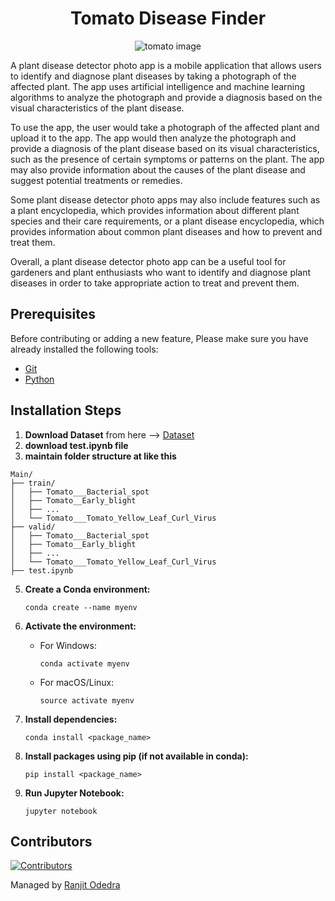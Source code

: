 <h1 align="center">Tomato Disease Finder</h1>

<p align="center">
  <img src="https://media4.giphy.com/media/a0N6ZmPmzGIPm/giphy.gif?cid=ecf05e47uygzutc57k7q8glhwc95xcjtvdsvk5jpvitdvwre&rid=giphy.gif&ct=g" alt="tomato  image">
</p>

A plant disease detector photo app is a mobile application that allows users to identify and diagnose plant diseases by taking a photograph of the affected plant. The app uses artificial intelligence and machine learning algorithms to analyze the photograph and provide a diagnosis based on the visual characteristics of the plant disease.

To use the app, the user would take a photograph of the affected plant and upload it to the app. The app would then analyze the photograph and provide a diagnosis of the plant disease based on its visual characteristics, such as the presence of certain symptoms or patterns on the plant. The app may also provide information about the causes of the plant disease and suggest potential treatments or remedies.

Some plant disease detector photo apps may also include features such as a plant encyclopedia, which provides information about different plant species and their care requirements, or a plant disease encyclopedia, which provides information about common plant diseases and how to prevent and treat them.

Overall, a plant disease detector photo app can be a useful tool for gardeners and plant enthusiasts who want to identify and diagnose plant diseases in order to take appropriate action to treat and prevent them.

## Prerequisites

Before contributing or adding a new feature, Please make sure you have already installed the following tools:

- [Git](https://git-scm.com/downloads)
- [Python](https://www.python.org/downloads/)

## Installation Steps

1. **Download Dataset**
from here --> [Dataset](https://www.kaggle.com/datasets/noulam/tomato)
2. **download test.ipynb file**
3. **maintain folder structure at like this**
```
Main/
├── train/
│   ├── Tomato___Bacterial_spot
│   ├── Tomato__Early_blight
│   ├── ...
│   └── Tomato___Tomato_Yellow_Leaf_Curl_Virus
├── valid/
│   ├── Tomato___Bacterial_spot
│   ├── Tomato__Early_blight
│   ├── ...
│   └── Tomato___Tomato_Yellow_Leaf_Curl_Virus
├── test.ipynb
```
5. **Create a Conda environment:**
   ```
   conda create --name myenv
   ```

6. **Activate the environment:**
   - For Windows:
     ```
     conda activate myenv
     ```
   - For macOS/Linux:
     ```
     source activate myenv
     ```

7. **Install dependencies:**
   ```
   conda install <package_name>
   ```

8. **Install packages using pip (if not available in conda):**
   ```
   pip install <package_name>
   ```

9. **Run Jupyter Notebook:**
   ```
   jupyter notebook
   ```

## Contributors

[![Contributors](https://contrib.rocks/image?repo=ranjitodedra/cleantomato)](https://github.com/ranjitodedra/cleantomato/graphs/contributors)

Managed by [Ranjit Odedra](https://github.com/ranjitodedra) 
